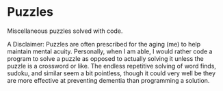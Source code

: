 # Puzzles
Miscellaneous puzzles solved with code.

A Disclaimer:
Puzzles are often prescribed for the aging (me) to help maintain mental acuity. Personally, when I am able, I would rather code a program to solve a puzzle as opposed to actually solving it unless the puzzle is a crossword or like. 
The endless repetitive solving of word finds, sudoku, and similar seem a bit pointless, though it could very well be 
they are more effective at preventing dementia than programming a solution.
